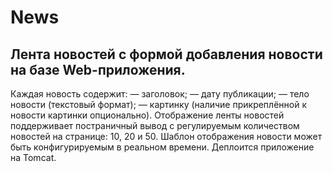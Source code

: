 # News

## Лента новостей с формой добавления новости на базе Web-приложения. 

Каждая новость содержит:
— заголовок;
— дату публикации;
— тело новости (текстовый формат);
— картинку (наличие прикреплённой к новости картинки опционально).
Отображение ленты новостей поддерживает постраничный вывод с регулируемым количеством новостей на странице: 10, 20 и 50. 
Шаблон отображения новости может быть конфигурируемым в реальном времени. Деплоится приложение на Tomcat.
